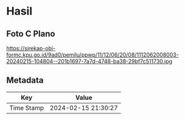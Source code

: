 # Hasil

## Foto C Plano

https://sirekap-obj-formc.kpu.go.id/9ad0/pemilu/ppwp/11/12/06/20/08/1112062008003-20240215-104804--201b1697-7a7d-4748-ba38-29bf7c511730.jpg


## Metadata

| Key        | Value               |
| ---------- | ------------------- |
| Time Stamp | 2024-02-15 21:30:27 |



